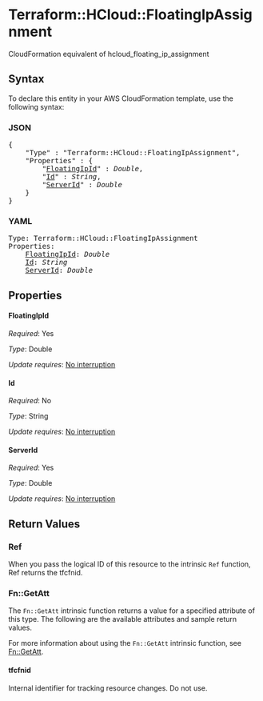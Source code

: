 # Terraform::HCloud::FloatingIpAssignment

CloudFormation equivalent of hcloud_floating_ip_assignment

## Syntax

To declare this entity in your AWS CloudFormation template, use the following syntax:

### JSON

<pre>
{
    "Type" : "Terraform::HCloud::FloatingIpAssignment",
    "Properties" : {
        "<a href="#floatingipid" title="FloatingIpId">FloatingIpId</a>" : <i>Double</i>,
        "<a href="#id" title="Id">Id</a>" : <i>String</i>,
        "<a href="#serverid" title="ServerId">ServerId</a>" : <i>Double</i>
    }
}
</pre>

### YAML

<pre>
Type: Terraform::HCloud::FloatingIpAssignment
Properties:
    <a href="#floatingipid" title="FloatingIpId">FloatingIpId</a>: <i>Double</i>
    <a href="#id" title="Id">Id</a>: <i>String</i>
    <a href="#serverid" title="ServerId">ServerId</a>: <i>Double</i>
</pre>

## Properties

#### FloatingIpId

_Required_: Yes

_Type_: Double

_Update requires_: [No interruption](https://docs.aws.amazon.com/AWSCloudFormation/latest/UserGuide/using-cfn-updating-stacks-update-behaviors.html#update-no-interrupt)

#### Id

_Required_: No

_Type_: String

_Update requires_: [No interruption](https://docs.aws.amazon.com/AWSCloudFormation/latest/UserGuide/using-cfn-updating-stacks-update-behaviors.html#update-no-interrupt)

#### ServerId

_Required_: Yes

_Type_: Double

_Update requires_: [No interruption](https://docs.aws.amazon.com/AWSCloudFormation/latest/UserGuide/using-cfn-updating-stacks-update-behaviors.html#update-no-interrupt)

## Return Values

### Ref

When you pass the logical ID of this resource to the intrinsic `Ref` function, Ref returns the tfcfnid.

### Fn::GetAtt

The `Fn::GetAtt` intrinsic function returns a value for a specified attribute of this type. The following are the available attributes and sample return values.

For more information about using the `Fn::GetAtt` intrinsic function, see [Fn::GetAtt](https://docs.aws.amazon.com/AWSCloudFormation/latest/UserGuide/intrinsic-function-reference-getatt.html).

#### tfcfnid

Internal identifier for tracking resource changes. Do not use.

